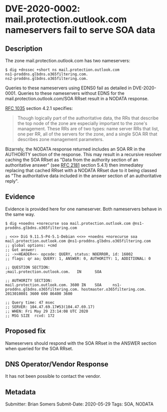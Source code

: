# DVE-2020-0002: mail.protection.outlook.com nameservers fail to serve SOA data

## Description

The zone mail.protection.outlook.com has two nameservers:

```
$ dig +dnssec +short ns mail.protection.outlook.com
ns1-proddns.glbdns.o365filtering.com.
ns2-proddns.glbdns.o365filtering.com.
```

Queries to these nameservers using EDNS0 fail as detailed in DVE-2020-0001.
Queries to these nameservers without EDNS for the mail.protection.outlook.com/SOA RRset result in a NODATA response.

[RFC 1035](https://tools.ietf.org/html/rfc1035) section 4.2.1 specifies:

  > Though logically part of the authoritative data, the RRs that describe the top node of the zone are especially important to the zone's management.  These RRs are of two types: name server RRs that list, one per RR, all of the servers for the zone, and a single SOA RR that describes zone management parameters.

Bizarrely, the NODATA response returned includes an SOA RR in the AUTHORITY section of the response.  This may result in a recursive resolver caching the SOA RRset as "Data from the authority section of an authoritative answer" (see [RFC 2181](https://tools.ietf.org/html/rfc2181) section 5.4.1) then immediatey replacing that cached RRset with a NODATA RRset due to it being classed as "The authoritative data included in the answer section of an authoritative reply".

## Evidence

Evidence is provided here for one nameserver.  Both nameservers behave in the same way.

```
$ dig +noedns +norecurse soa mail.protection.outlook.com @ns1-proddns.glbdns.o365filtering.com

; <<>> DiG 9.11.5-P4-5.1-Debian <<>> +noedns +norecurse soa mail.protection.outlook.com @ns1-proddns.glbdns.o365filtering.com
;; global options: +cmd
;; Got answer:
;; ->>HEADER<<- opcode: QUERY, status: NOERROR, id: 16002
;; flags: qr aa; QUERY: 1, ANSWER: 0, AUTHORITY: 1, ADDITIONAL: 0

;; QUESTION SECTION:
;mail.protection.outlook.com.   IN      SOA

;; AUTHORITY SECTION:
mail.protection.outlook.com. 3600 IN    SOA     ns1-proddns.glbdns.o365filtering.com. hostmaster.o365filtering.com. 2013010801 3600 600 86400 3600

;; Query time: 47 msec
;; SERVER: 104.47.69.17#53(104.47.69.17)
;; WHEN: Fri May 29 23:14:08 UTC 2020
;; MSG SIZE  rcvd: 172
```

## Proposed fix

Nameservers should respond with the SOA RRset in the ANSWER section when queried for the SOA RRset.

## DNS Operator/Vendor Response

It has not been possible to contact the vendor.

## Metadata

Submitter: Brian Somers
Submit-Date: 2020-05-29
Tags: SOA, NODATA
